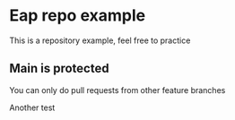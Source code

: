 # Eap repo example
This is a repository example, feel free to practice

## Main is protected
You can only do pull requests from other feature branches

Another test